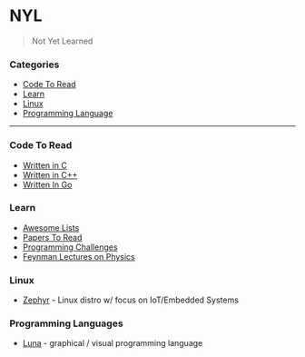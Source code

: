 # NYL

> Not Yet Learned

### Categories

* [Code To Read](#code-to-read)
* [Learn](#learn)
* [Linux](#linux)
* [Programming Language](#programming-languages)

---

### Code To Read

- [Written in C](ctr/c.md)
- [Written in C++](ctr/cpp.md)
- [Written In Go](ctr/golang.md)

### Learn

- [Awesome Lists](learn/awesome.md)
- [Papers To Read](learn/papers.md)
- [Programming Challenges](learn/prog_puzzles.md)
- [Feynman Lectures on Physics](http://www.feynmanlectures.caltech.edu/)

### Linux

- [Zephyr](linux/zephyr.md) - Linux distro w/ focus on IoT/Embedded Systems

### Programming Languages

- [Luna](pl/luna.md) - graphical / visual programming language

 


